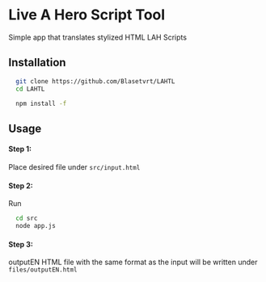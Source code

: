 
# Live A Hero Script Tool

Simple app that translates stylized HTML LAH Scripts




## Installation



```bash
  git clone https://github.com/Blasetvrt/LAHTL
  cd LAHTL
```
```bash
  npm install -f
```
    
## Usage
#### **Step 1:**
  Place desired file under ` src/input.html `
#### **Step 2:**
  Run
```bash
  cd src
  node app.js
```
#### **Step 3:**
  outputEN HTML file with the same format as the input will be written under ` files/outputEN.html `
